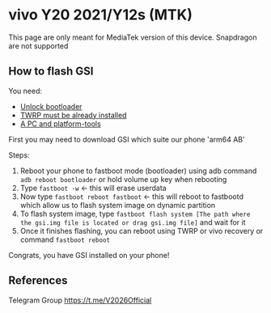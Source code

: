 # vivo Y20 2021/Y12s (MTK)
This page are only meant for MediaTek version of this device. Snapdragon are not supported

## How to flash GSI

You need:
- [Unlock bootloader](https://t.me/V2026Official/18634)
- [TWRP must be already installed](https://t.me/V2026Official/18655)
- [A PC and platform-tools](https://t.me/V2026Official/18607)

First you may need to download GSI which suite our phone
 'arm64 AB'

Steps:
1. Reboot your phone to fastboot mode (bootloader) using adb command `adb reboot bootloader` or hold volume up key when rebooting
2. Type `fastboot -w` <- this will erase userdata
3. Now type `fastboot reboot fastboot` <- this will reboot to fastbootd which allow us to flash system image on dynamic partition
4. To flash system image, type `fastboot flash system [The path where the gsi.img file is located or drag gsi.img file]` and wait for it
5. Once it finishes flashing, you can reboot using TWRP or vivo recovery or command `fastboot reboot`

Congrats, you have GSI installed on your phone!

## References
Telegram Group https://t.me/V2026Official